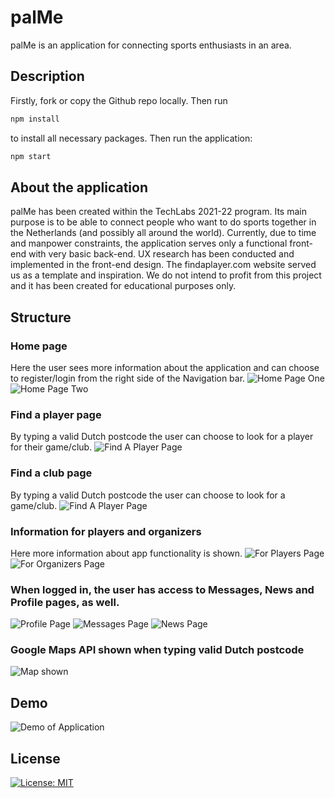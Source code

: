 # palMe
palMe is an application for connecting sports enthusiasts in an area.

## Description
Firstly, fork or copy the Github repo locally. Then run
```bash
npm install
```
to install all necessary packages.
Then run the application:
```bash
npm start
```

## About the application
palMe has been created within the TechLabs 2021-22 program. Its main purpose is to be able to connect people who want to do sports together in the Netherlands (and possibly all around the world). 
Currently, due to time and manpower constraints, the application serves only a functional front-end with very basic back-end. UX research has been conducted and implemented in the front-end design.
The findaplayer.com website served us as a template and inspiration.
We do not intend to profit from this project and it has been created for educational purposes only.

## Structure

### Home page
Here the user sees more information about the application and can choose to register/login from the right side of the Navigation bar.
![Home Page One](/pal-me/images/Home_page_22feb.JPG)
![Home Page Two](/pal-me/images/Home_page_1_22feb.JPG)

### Find a player page
By typing a valid Dutch postcode the user can choose to look for a player for their game/club.
![Find A Player Page](/pal-me/images/Find_a_player_22Feb.JPG)

### Find a club page
By typing a valid Dutch postcode the user can choose to look for a game/club.
![Find A Player Page](/pal-me/images/Find_a_club_22Feb.JPG)

### Information for players and organizers
Here more information about app functionality is shown.
![For Players Page](/pal-me/images/For_players_22feb.JPG)
![For Organizers Page](/pal-me/images/For_organizers_22feb.JPG)

### When logged in, the user has access to Messages, News and Profile pages, as well.
![Profile Page](/pal-me/images/Profile.JPG)
![Messages Page](/pal-me/images/Messages_22fbe.JPG)
![News Page](/pal-me/images/News.JPG)

### Google Maps API shown when typing valid Dutch postcode
![Map shown](/pal-me/images/Map_page_22feb.JPG)

## Demo
![Demo of Application](/pal-me/images/palMe-Demo.gif)




## License
[![License: MIT](https://img.shields.io/badge/License-MIT-yellow.svg)](https://opensource.org/licenses/MIT)